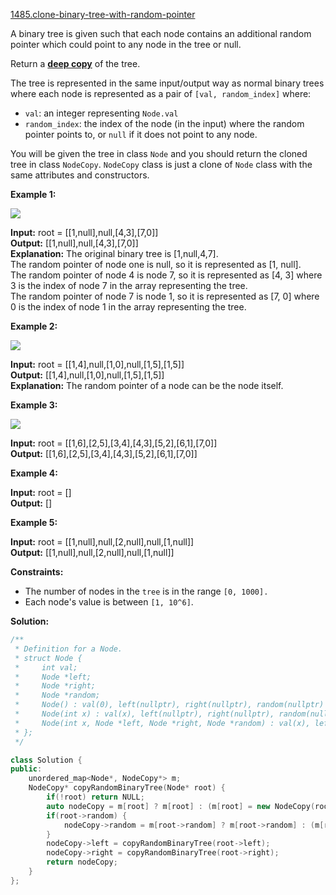 [1485.clone-binary-tree-with-random-pointer](https://leetcode.com/problems/clone-binary-tree-with-random-pointer/)  

A binary tree is given such that each node contains an additional random pointer which could point to any node in the tree or null.

Return a [**deep copy**](https://en.wikipedia.org/wiki/Object_copying#Deep_copy) of the tree.

The tree is represented in the same input/output way as normal binary trees where each node is represented as a pair of `[val, random_index]` where:

*   `val`: an integer representing `Node.val`
*   `random_index`: the index of the node (in the input) where the random pointer points to, or `null` if it does not point to any node.

You will be given the tree in class `Node` and you should return the cloned tree in class `NodeCopy`. `NodeCopy` class is just a clone of `Node` class with the same attributes and constructors.

**Example 1:**

![](https://assets.leetcode.com/uploads/2020/06/17/clone_1.png)

  
**Input:** root = \[\[1,null\],null,\[4,3\],\[7,0\]\]  
**Output:** \[\[1,null\],null,\[4,3\],\[7,0\]\]  
**Explanation:** The original binary tree is \[1,null,4,7\].  
The random pointer of node one is null, so it is represented as \[1, null\].  
The random pointer of node 4 is node 7, so it is represented as \[4, 3\] where 3 is the index of node 7 in the array representing the tree.  
The random pointer of node 7 is node 1, so it is represented as \[7, 0\] where 0 is the index of node 1 in the array representing the tree.  

**Example 2:**

![](https://assets.leetcode.com/uploads/2020/06/17/clone_2.png)

  
**Input:** root = \[\[1,4\],null,\[1,0\],null,\[1,5\],\[1,5\]\]  
**Output:** \[\[1,4\],null,\[1,0\],null,\[1,5\],\[1,5\]\]  
**Explanation:** The random pointer of a node can be the node itself.  

**Example 3:**

![](https://assets.leetcode.com/uploads/2020/06/17/clone_3.png)

  
**Input:** root = \[\[1,6\],\[2,5\],\[3,4\],\[4,3\],\[5,2\],\[6,1\],\[7,0\]\]  
**Output:** \[\[1,6\],\[2,5\],\[3,4\],\[4,3\],\[5,2\],\[6,1\],\[7,0\]\]  

**Example 4:**

  
**Input:** root = \[\]  
**Output:** \[\]  

**Example 5:**

  
**Input:** root = \[\[1,null\],null,\[2,null\],null,\[1,null\]\]  
**Output:** \[\[1,null\],null,\[2,null\],null,\[1,null\]\]  

**Constraints:**

*   The number of nodes in the `tree` is in the range `[0, 1000].`
*   Each node's value is between `[1, 10^6]`.  



**Solution:**  

```cpp
/**
 * Definition for a Node.
 * struct Node {
 *     int val;
 *     Node *left;
 *     Node *right;
 *     Node *random;
 *     Node() : val(0), left(nullptr), right(nullptr), random(nullptr) {}
 *     Node(int x) : val(x), left(nullptr), right(nullptr), random(nullptr) {}
 *     Node(int x, Node *left, Node *right, Node *random) : val(x), left(left), right(right), random(random) {}
 * };
 */

class Solution {
public:
    unordered_map<Node*, NodeCopy*> m;
    NodeCopy* copyRandomBinaryTree(Node* root) {
        if(!root) return NULL;
        auto nodeCopy = m[root] ? m[root] : (m[root] = new NodeCopy(root->val));
        if(root->random) {
            nodeCopy->random = m[root->random] ? m[root->random] : (m[root->random] = new NodeCopy(root->random->val));
        }
        nodeCopy->left = copyRandomBinaryTree(root->left);
        nodeCopy->right = copyRandomBinaryTree(root->right);
        return nodeCopy;
    }
};
```
      
